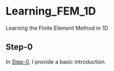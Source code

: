 # Learning_FEM_1D
Learning the Finite Element Method in 1D

## Step-0

In [Step-0](./Learning_FEM_1D_step0.ipynb), I provide a basic introduction.
